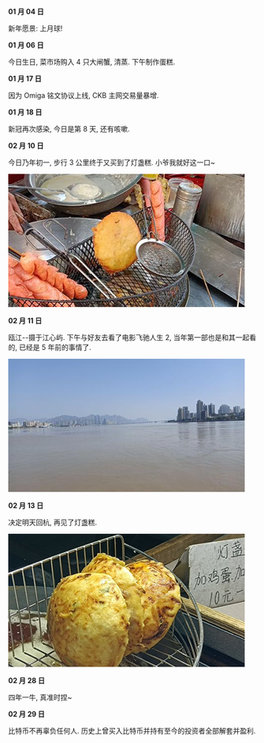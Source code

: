 **01 月 04 日**

新年愿景: 上月球!

**01 月 06 日**

今日生日, 菜市场购入 4 只大闸蟹, 清蒸. 下午制作蛋糕.

**01 月 17 日**

因为 Omiga 铭文协议上线, CKB 主网交易量暴增.

**01 月 18 日**

新冠再次感染, 今日是第 8 天, 还有咳嗽.

**02 月 10 日**

今日乃年初一, 步行 3 公里终于又买到了灯盏糕. 小爷我就好这一口~

![img](../../img/diary/2024/lantern.jpg)

**02 月 11 日**

瓯江--摄于江心屿. 下午与好友去看了电影飞驰人生 2, 当年第一部也是和其一起看的, 已经是 5 年前的事情了.

![img](../../img/diary/2024/oujiang.jpg)

**02 月 13 日**

决定明天回杭, 再见了灯盏糕.

![img](../../img/diary/2024/lantern3.jpg)

**02 月 28 日**

四年一牛, 真准时捏~

**02 月 29 日**

比特币不再辜负任何人. 历史上曾买入比特币并持有至今的投资者全部解套并盈利.
